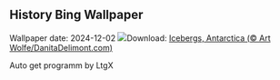 ## History Bing Wallpaper
Wallpaper date: 2024-12-02
![](https://www.bing.com/th?id=OHR.IcebergsAntarctica_EN-GB9447266279_UHD.jpg&w=1000)Download: [Icebergs, Antarctica (© Art Wolfe/DanitaDelimont.com)](https://www.bing.com/th?id=OHR.IcebergsAntarctica_EN-GB9447266279_UHD.jpg)

Auto get programm by LtgX
